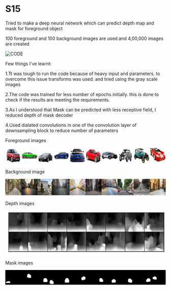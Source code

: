# S15

Tried to make a deep neural network which can predict depth map and mask for foreground object

100 foreground and 100 background images are used and 4,00,000 images are created

![CODE]()

Few things I've learnt:

1.Tt was tough to run the code because of heavy input and parameters. to overcome this issue transforms was used. and tried using the gray scale images

2.The code was trained for less number of epochs initially. this is done to check if the results are meeting the requirements.

3.As I understood that Mask can be predicted with less receptive field, I reduced depth of mask decoder

4.Used dialated convolutions in one of the convolution layer of downsampling block to reduce number of parameters



Foreground images

![Image](https://github.com/meenuraji/S15/blob/master/fgimg.png)

Background image

![Image](https://github.com/meenuraji/S15/blob/master/bgimg.png)

Depth images

![Image](https://github.com/meenuraji/S15/blob/master/dep.png)

Mask images

![Image](https://github.com/meenuraji/S15/blob/master/overlaymask.png)

